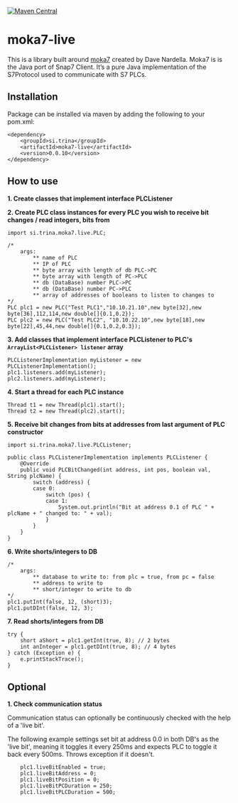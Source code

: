 [![Maven Central](https://maven-badges.herokuapp.com/maven-central/si.trina/moka7-live/badge.svg)](https://maven-badges.herokuapp.com/maven-central/si.trina/moka7-live)


# moka7-live

This is a library built around [moka7](http://snap7.sourceforge.net/moka7.html) created by Dave Nardella. Moka7 is is the Java port of Snap7 Client. It’s a pure Java implementation of the S7Protocol used to communicate with S7 PLCs.



## Installation

Package can be installed via maven by adding the following to your pom.xml:

    <dependency>
        <groupId>si.trina</groupId>
        <artifactId>moka7-live</artifactId>
        <version>0.0.10</version>
    </dependency>
    
## How to use

**1. Create classes that implement interface PLCListener**

**2. Create PLC class instances for every PLC you wish to receive bit changes / read integers, bits from**

``` 
import si.trina.moka7.live.PLC;

/*
    args: 
        ** name of PLC
        ** IP of PLC
        ** byte array with length of db PLC->PC
        ** byte array with length of PC->PLC
        ** db (DataBase) number PLC->PC
        ** db (DataBase) number PC->PLC
        ** array of addresses of booleans to listen to changes to
*/
PLC plc1 = new PLC("Test PLC1","10.10.21.10",new byte[32],new byte[36],112,114,new double[]{0.1,0.2});
PLC plc2 = new PLC("Test PLC2", "10.10.22.10",new byte[18],new byte[22],45,44,new double[]{0.1,0.2,0.3}); 
```

**3. Add classes that implement interface PLCListener to PLC's `ArrayList<PLCListener> listener` array**

```
PLCListenerImplementation myListener = new PLCListenerImplementation();
plc1.listeners.add(myListener);
plc2.listeners.add(myListener);
```

**4. Start a thread for each PLC instance**

```
Thread t1 = new Thread(plc1).start();
Thread t2 = new Thread(plc2).start();
```

**5. Receive bit changes from bits at addresses from last argument of PLC constructor**

```
import si.trina.moka7.live.PLCListener;

public class PLCListenerImplementation implements PLCListener {
    @Override
    public void PLCBitChanged(int address, int pos, boolean val, String plcName) {
        switch (address) {
        case 0:
            switch (pos) {
            case 1:
                System.out.println("Bit at address 0.1 of PLC " + plcName + " changed to: " + val);
            }
        }
    }
}
```

**6. Write shorts/integers to DB**

```
/*
    args: 
        ** database to write to: from plc = true, from pc = false
        ** address to write to
        ** short/integer to write to db
*/
plc1.putInt(false, 12, (short)3);
plc1.putDInt(false, 12, 3);
```

**7. Read shorts/integers from DB**
```
try {
    short aShort = plc1.getInt(true, 8); // 2 bytes
    int anInteger = plc1.getDInt(true, 8); // 4 bytes
} catch (Exception e) { 
    e.printStackTrace(); 
}
```

## Optional

**1. Check communication status**

Communication status can optionally be continuously checked with the help of a 'live bit'.

The following example settings set bit at address 0.0 in both DB's as the 'live bit', meaning it toggles it every 250ms and expects PLC to toggle it back every 500ms. Throws exception if it doesn't.

```
    plc1.liveBitEnabled = true;
    plc1.liveBitAddress = 0;
    plc1.liveBitPosition = 0;
    plc1.liveBitPCDuration = 250;
    plc1.liveBitPLCDuration = 500;
```
